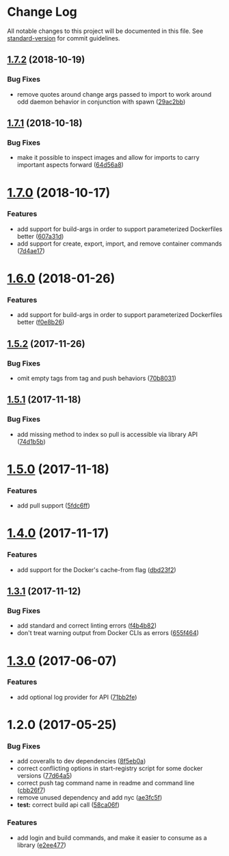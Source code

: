 # Change Log

All notable changes to this project will be documented in this file. See [standard-version](https://github.com/conventional-changelog/standard-version) for commit guidelines.

<a name="1.7.2"></a>
## [1.7.2](https://github.com/arobson/pequod/compare/v1.7.1...v1.7.2) (2018-10-19)


### Bug Fixes

* remove quotes around change args passed to import to work around odd daemon behavior in conjunction with spawn ([29ac2bb](https://github.com/arobson/pequod/commit/29ac2bb))



<a name="1.7.1"></a>
## [1.7.1](https://github.com/arobson/pequod/compare/v1.7.0...v1.7.1) (2018-10-18)


### Bug Fixes

* make it possible to inspect images and allow for imports to carry important aspects forward ([64d56a8](https://github.com/arobson/pequod/commit/64d56a8))



<a name="1.7.0"></a>
# [1.7.0](https://github.com/arobson/pequod/compare/v1.5.2...v1.7.0) (2018-10-17)


### Features

* add support for build-args in order to support parameterized Dockerfiles better ([607a31d](https://github.com/arobson/pequod/commit/607a31d))
* add support for create, export, import, and remove container commands ([7d4ae17](https://github.com/arobson/pequod/commit/7d4ae17))



<a name="1.6.0"></a>
# [1.6.0](https://github.com/arobson/pequod/compare/v1.5.2...v1.6.0) (2018-01-26)


### Features

* add support for build-args in order to support parameterized Dockerfiles better ([f0e8b26](https://github.com/arobson/pequod/commit/f0e8b26))



<a name="1.5.2"></a>
## [1.5.2](https://github.com/arobson/pequod/compare/v1.5.1...v1.5.2) (2017-11-26)


### Bug Fixes

* omit empty tags from tag and push behaviors ([70b8031](https://github.com/arobson/pequod/commit/70b8031))



<a name="1.5.1"></a>
## [1.5.1](https://github.com/arobson/pequod/compare/v1.5.0...v1.5.1) (2017-11-18)


### Bug Fixes

* add missing method to index so pull is accessible via library API ([74d1b5b](https://github.com/arobson/pequod/commit/74d1b5b))



<a name="1.5.0"></a>
# [1.5.0](https://github.com/arobson/pequod/compare/v1.4.0...v1.5.0) (2017-11-18)


### Features

* add pull support ([5fdc6ff](https://github.com/arobson/pequod/commit/5fdc6ff))



<a name="1.4.0"></a>
# [1.4.0](https://github.com/arobson/pequod/compare/v1.3.1...v1.4.0) (2017-11-17)


### Features

* add support for the Docker's cache-from flag ([dbd23f2](https://github.com/arobson/pequod/commit/dbd23f2))



<a name="1.3.1"></a>
## [1.3.1](https://github.com/arobson/pequod/compare/v1.3.0...v1.3.1) (2017-11-12)


### Bug Fixes

* add standard and correct linting errors ([f4b4b82](https://github.com/arobson/pequod/commit/f4b4b82))
* don't treat warning output from Docker CLIs as errors ([655f464](https://github.com/arobson/pequod/commit/655f464))



<a name="1.3.0"></a>
# [1.3.0](https://github.com/arobson/pequod/compare/v1.2.0...v1.3.0) (2017-06-07)


### Features

* add optional log provider for API ([71bb2fe](https://github.com/arobson/pequod/commit/71bb2fe))



<a name="1.2.0"></a>
# 1.2.0 (2017-05-25)


### Bug Fixes

* add coveralls to dev dependencies ([8f5eb0a](https://github.com/arobson/pequod/commit/8f5eb0a))
* correct conflicting options in start-registry script for some docker versions ([77d64a5](https://github.com/arobson/pequod/commit/77d64a5))
* correct push tag command name in readme and command line ([cbb26f7](https://github.com/arobson/pequod/commit/cbb26f7))
* remove unused dependency and add nyc ([ae3fc5f](https://github.com/arobson/pequod/commit/ae3fc5f))
* **test:** correct build api call ([58ca06f](https://github.com/arobson/pequod/commit/58ca06f))


### Features

* add login and build commands, and make it easier to consume as a library ([e2ee477](https://github.com/arobson/pequod/commit/e2ee477))
